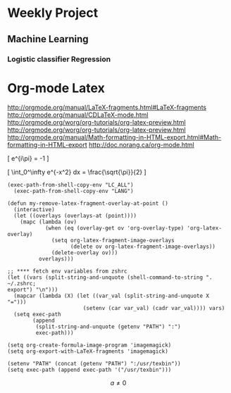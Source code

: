 # Weekly Project

## Machine Learning


### Logistic classifier  Regression

# Org-mode Latex

<http://orgmode.org/manual/LaTeX-fragments.html#LaTeX-fragments>
<http://orgmode.org/manual/CDLaTeX-mode.html>
<http://orgmode.org/worg/org-tutorials/org-latex-preview.html>
<http://orgmode.org/worg/org-tutorials/org-latex-preview.html>
<http://orgmode.org/manual/Math-formatting-in-HTML-export.html#Math-formatting-in-HTML-export>
<http://doc.norang.ca/org-mode.html>

\[
e^{i\pi} = -1
\]

\[
\int_0^\infty e^{-x^2} dx = \frac{\sqrt{\pi}}{2}
\]

    (exec-path-from-shell-copy-env "LC_ALL")
      (exec-path-from-shell-copy-env "LANG")

    (defun my-remove-latex-fragment-overlay-at-point ()
      (interactive)
      (let ((overlays (overlays-at (point))))
        (mapc (lambda (ov)
                (when (eq (overlay-get ov 'org-overlay-type) 'org-latex-overlay)
                  (setq org-latex-fragment-image-overlays
                        (delete ov org-latex-fragment-image-overlays))
                  (delete-overlay ov)))
              overlays)))

    ;; **** fetch env variables from zshrc
    (let ((vars (split-string-and-unquote (shell-command-to-string ". ~/.zshrc; 
    export") "\n")))
      (mapcar (lambda (X) (let ((var_val (split-string-and-unquote X "=")))
                            (setenv (car var_val) (cadr var_val)))) vars)
      (setq exec-path 
            (append
             (split-string-and-unquote (getenv "PATH") ":")
             exec-path)))

    (setq org-create-formula-image-program 'imagemagick)
    (setq org-export-with-LaTeX-fragments 'imagemagick)

    (setenv "PATH" (concat (getenv "PATH") ":/usr/texbin"))
    (setq exec-path (append exec-path '("/usr/texbin")))


$$
a \ne 0
$$
